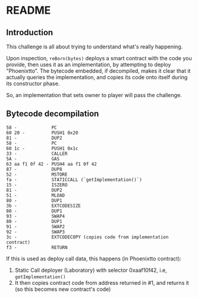 # README

## Introduction

This challenge is all about trying to understand what's really happening.

Upon inspection, `reBorn(bytes)` deploys a smart contract with the code you provide, then uses it as an implementation, by attempting to deploy "Phoenixtto". The bytecode embedded, if decompiled, makes it clear that it actually queries the implementation, and copies its code onto itself during its constructor phase.

So, an implementation that sets owner to player will pass the challenge.

## Bytecode decompilation

```
58 -             PC
60 20 -          PUSH1 0x20
81 -             DUP2
58 -             PC
60 1c -          PUSH1 0x1c
33 -             CALLER
5A -             GAS
63 aa f1 0f 42 - PUSH4 aa f1 0f 42
87 -             DUP8
52 -             MSTORE
fa -             STATICCALL (`getImplementation()`)
15 -             ISZERO
81 -             DUP2
51 -             MLOAD
80 -             DUP1
3b -             EXTCODESIZE
80 -             DUP1
93 -             SWAP4
80 -             DUP1
91 -             SWAP2
92 -             SWAP3
3c -             EXTCODECOPY (copies code from implementation contract)
f3 -             RETURN
```


If this is used as deploy call data, this happens (in Phoenixtto contract):
1. Static Call deployer (Laboratory) with selector 0xaaf10f42, i.e, `getImplementation()`
2. It then copies contract code from address returned in #1, and returns it (so this becomes new contract's code)